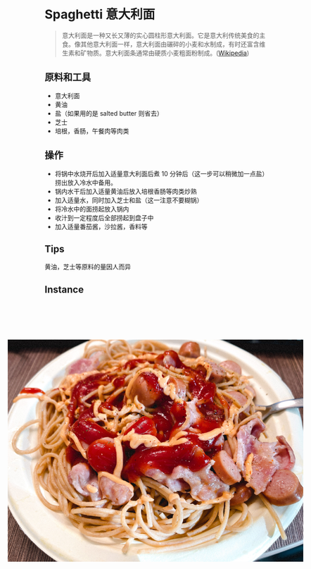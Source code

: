 # Spaghetti 意大利面
> 意大利面是一种又长又薄的实心圆柱形意大利面。它是意大利传统美食的主食。像其他意大利面一样，意大利面由碾碎的小麦和水制成，有时还富含维生素和矿物质。意大利面条通常由硬质小麦粗面粉制成。([Wikipedia](https://en.wikipedia.org/wiki/Spaghetti))

## 原料和工具
- 意大利面
- 黄油
- 盐（如果用的是 salted butter 则省去）
- 芝士
- 培根，香肠，午餐肉等肉类

## 操作
- 将锅中水烧开后加入适量意大利面后煮 10 分钟后（这一步可以稍微加一点盐）捞出放入冷水中备用。
- 锅内水干后加入适量黄油后放入培根香肠等肉类炒熟
- 加入适量水，同时加入芝士和盐（这一注意不要糊锅）
- 将冷水中的面捞起放入锅内
- 收汁到一定程度后全部捞起到盘子中
- 加入适量番茄酱，沙拉酱，香料等

## Tips
黄油，芝士等原料的量因人而异

## Instance

<img src="imgs/spaghetti.jpeg" style="transform:rotate(-90deg)">